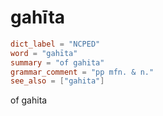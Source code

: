 # gahīta

``` toml
dict_label = "NCPED"
word = "gahīta"
summary = "of gahita"
grammar_comment = "pp mfn. & n."
see_also = ["gahita"]
```

of gahita

